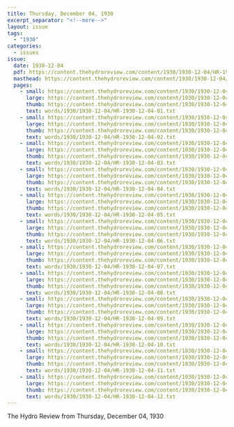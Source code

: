 ```yaml
---
title: Thursday, December 04, 1930
excerpt_separator: "<!--more-->"
layout: issue
tags:
  - "1930"
categories:
  - issues
issue:
  date: 1930-12-04
  pdf: https://content.thehydroreview.com/content/1930/1930-12-04/HR-1930-12-04.pdf
  masthead: https://content.thehydroreview.com/content/1930/1930-12-04/masthead/HR-1930-12-04.jpg
  pages:
    - small: https://content.thehydroreview.com/content/1930/1930-12-04/small/HR-1930-12-04-01.jpg
      large: https://content.thehydroreview.com/content/1930/1930-12-04/large/HR-1930-12-04-01.jpg
      thumb: https://content.thehydroreview.com/content/1930/1930-12-04/thumbnails/HR-1930-12-04-01.jpg
      text: words/1930/1930-12-04/HR-1930-12-04-01.txt
    - small: https://content.thehydroreview.com/content/1930/1930-12-04/small/HR-1930-12-04-02.jpg
      large: https://content.thehydroreview.com/content/1930/1930-12-04/large/HR-1930-12-04-02.jpg
      thumb: https://content.thehydroreview.com/content/1930/1930-12-04/thumbnails/HR-1930-12-04-02.jpg
      text: words/1930/1930-12-04/HR-1930-12-04-02.txt
    - small: https://content.thehydroreview.com/content/1930/1930-12-04/small/HR-1930-12-04-03.jpg
      large: https://content.thehydroreview.com/content/1930/1930-12-04/large/HR-1930-12-04-03.jpg
      thumb: https://content.thehydroreview.com/content/1930/1930-12-04/thumbnails/HR-1930-12-04-03.jpg
      text: words/1930/1930-12-04/HR-1930-12-04-03.txt
    - small: https://content.thehydroreview.com/content/1930/1930-12-04/small/HR-1930-12-04-04.jpg
      large: https://content.thehydroreview.com/content/1930/1930-12-04/large/HR-1930-12-04-04.jpg
      thumb: https://content.thehydroreview.com/content/1930/1930-12-04/thumbnails/HR-1930-12-04-04.jpg
      text: words/1930/1930-12-04/HR-1930-12-04-04.txt
    - small: https://content.thehydroreview.com/content/1930/1930-12-04/small/HR-1930-12-04-05.jpg
      large: https://content.thehydroreview.com/content/1930/1930-12-04/large/HR-1930-12-04-05.jpg
      thumb: https://content.thehydroreview.com/content/1930/1930-12-04/thumbnails/HR-1930-12-04-05.jpg
      text: words/1930/1930-12-04/HR-1930-12-04-05.txt
    - small: https://content.thehydroreview.com/content/1930/1930-12-04/small/HR-1930-12-04-06.jpg
      large: https://content.thehydroreview.com/content/1930/1930-12-04/large/HR-1930-12-04-06.jpg
      thumb: https://content.thehydroreview.com/content/1930/1930-12-04/thumbnails/HR-1930-12-04-06.jpg
      text: words/1930/1930-12-04/HR-1930-12-04-06.txt
    - small: https://content.thehydroreview.com/content/1930/1930-12-04/small/HR-1930-12-04-07.jpg
      large: https://content.thehydroreview.com/content/1930/1930-12-04/large/HR-1930-12-04-07.jpg
      thumb: https://content.thehydroreview.com/content/1930/1930-12-04/thumbnails/HR-1930-12-04-07.jpg
      text: words/1930/1930-12-04/HR-1930-12-04-07.txt
    - small: https://content.thehydroreview.com/content/1930/1930-12-04/small/HR-1930-12-04-08.jpg
      large: https://content.thehydroreview.com/content/1930/1930-12-04/large/HR-1930-12-04-08.jpg
      thumb: https://content.thehydroreview.com/content/1930/1930-12-04/thumbnails/HR-1930-12-04-08.jpg
      text: words/1930/1930-12-04/HR-1930-12-04-08.txt
    - small: https://content.thehydroreview.com/content/1930/1930-12-04/small/HR-1930-12-04-09.jpg
      large: https://content.thehydroreview.com/content/1930/1930-12-04/large/HR-1930-12-04-09.jpg
      thumb: https://content.thehydroreview.com/content/1930/1930-12-04/thumbnails/HR-1930-12-04-09.jpg
      text: words/1930/1930-12-04/HR-1930-12-04-09.txt
    - small: https://content.thehydroreview.com/content/1930/1930-12-04/small/HR-1930-12-04-10.jpg
      large: https://content.thehydroreview.com/content/1930/1930-12-04/large/HR-1930-12-04-10.jpg
      thumb: https://content.thehydroreview.com/content/1930/1930-12-04/thumbnails/HR-1930-12-04-10.jpg
      text: words/1930/1930-12-04/HR-1930-12-04-10.txt
    - small: https://content.thehydroreview.com/content/1930/1930-12-04/small/HR-1930-12-04-11.jpg
      large: https://content.thehydroreview.com/content/1930/1930-12-04/large/HR-1930-12-04-11.jpg
      thumb: https://content.thehydroreview.com/content/1930/1930-12-04/thumbnails/HR-1930-12-04-11.jpg
      text: words/1930/1930-12-04/HR-1930-12-04-11.txt
    - small: https://content.thehydroreview.com/content/1930/1930-12-04/small/HR-1930-12-04-12.jpg
      large: https://content.thehydroreview.com/content/1930/1930-12-04/large/HR-1930-12-04-12.jpg
      thumb: https://content.thehydroreview.com/content/1930/1930-12-04/thumbnails/HR-1930-12-04-12.jpg
      text: words/1930/1930-12-04/HR-1930-12-04-12.txt
---
```


The Hydro Review from Thursday, December 04, 1930

<!--more-->


